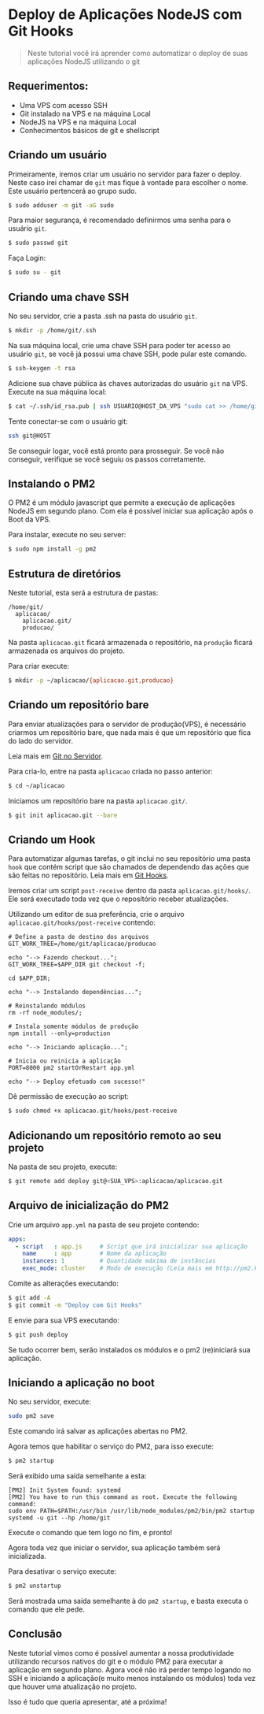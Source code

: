 # Deploy de Aplicações NodeJS com Git Hooks

> Neste tutorial você irá aprender como automatizar o deploy de suas aplicações NodeJS utilizando o git

## Requerimentos:
- Uma VPS com acesso SSH
- Git instalado na VPS e na máquina Local
- NodeJS na VPS e na máquina Local
- Conhecimentos básicos de git e shellscript

## Criando um usuário

Primeiramente, iremos criar um usuário no servidor para fazer o deploy.
Neste caso irei chamar de `git` mas fique à vontade para escolher o nome.
Este usuário pertencerá ao grupo sudo.

```bash
$ sudo adduser -m git -aG sudo
```

Para maior segurança, é recomendado definirmos uma senha para o usuário `git`.

```bash
$ sudo passwd git
```

Faça Login:

```bash
$ sudo su - git
```

## Criando uma chave SSH

No seu servidor, crie a pasta .ssh na pasta do usuário `git`.

```bash
$ mkdir -p /home/git/.ssh
```

Na sua máquina local, crie uma chave SSH para poder ter acesso ao usuário `git`, 
se você já possui uma chave SSH, pode pular este comando.

```bash
$ ssh-keygen -t rsa
```

Adicione sua chave pública às chaves autorizadas do usuário `git` na VPS.
Execute na sua máquina local:

```bash
$ cat ~/.ssh/id_rsa.pub | ssh USUARIO@HOST_DA_VPS "sudo cat >> /home/git/.ssh/authorized_keys"
```

Tente conectar-se com o usuário git:

```bash
ssh git@HOST
```

Se conseguir logar, você está pronto para prosseguir. Se você não conseguir,
verifique se você seguiu os passos corretamente.

## Instalando o PM2

O PM2 é um módulo javascript que permite 
a execução de aplicações NodeJS em segundo plano. 
Com ela é possível iniciar sua aplicação após o Boot da VPS.

Para instalar, execute no seu server:

```bash
$ sudo npm install -g pm2
```

## Estrutura de diretórios

Neste tutorial, esta será a estrutura de pastas:
```
/home/git/
  aplicacao/
    aplicacao.git/
    producao/
```

Na pasta `aplicacao.git` ficará armazenada o repositório, 
na `produção` ficará armazenada os arquivos do projeto.

Para criar execute:

```bash
$ mkdir -p ~/aplicacao/{aplicacao.git,producao}
```

## Criando um repositório bare

Para enviar atualizações para o servidor de produção(VPS),
é necessário criarmos um repositório bare, que nada mais é 
que um repositório que fica do lado do servidor.

Leia mais em [Git no Servidor](https://git-scm.com/book/pt-br/v1/Git-no-Servidor-Configurando-o-Servidor).

Para cria-lo, entre na pasta `aplicacao` criada no passo anterior:

```bash
$ cd ~/aplicacao
```

Iniciamos um repositório bare na pasta `aplicacao.git/`.

```bash
$ git init aplicacao.git --bare
```

## Criando um Hook

Para automatizar algumas tarefas, o git inclui no seu 
repositório uma pasta `hook` que contém script que são
chamados de dependendo das ações que são feitas no repositório.
Leia mais em [Git Hooks](https://git-scm.com/book/gr/v2/Customizing-Git-Git-Hooks).

Iremos criar um script `post-receive` dentro da pasta `aplicacao.git/hooks/`.
Ele será executado toda vez que o reposítório receber atualizações.

Utilizando um editor de sua preferência, crie o arquivo `aplicacao.git/hooks/post-receive` contendo:

```shellscript
# Define a pasta de destino dos arquivos
GIT_WORK_TREE=/home/git/aplicacao/producao

echo "--> Fazendo checkout...";
GIT_WORK_TREE=$APP_DIR git checkout -f;

cd $APP_DIR;

echo "--> Instalando dependências...";

# Reinstalando módulos
rm -rf node_modules/;

# Instala somente módulos de produção
npm install --only=production

echo "--> Iniciando aplicação...";

# Inicia ou reinicia a aplicação
PORT=8000 pm2 startOrRestart app.yml

echo "--> Deploy efetuado com sucesso!"
```

Dê permissão de execução ao script:

```bash
$ sudo chmod +x aplicacao.git/hooks/post-receive
```

## Adicionando um repositório remoto ao seu projeto

Na pasta de seu projeto, execute:

```bash
$ git remote add deploy git@<SUA_VPS>:aplicacao/aplicacao.git
```

## Arquivo de inicialização do PM2

Crie um arquivo `app.yml` na pasta de seu projeto contendo:

```yml
apps:
  - script   : app.js     # Script que irá inicializar sua aplicação
    name     : app        # Nome da aplicação
    instances: 1          # Quantidade máxima de instâncias
    exec_mode: cluster    # Modo de execução (Leia mais em http://pm2.keymetrics.io/docs/usage/cluster-mode)
```

Comite as alterações executando:

```bash
$ git add -A
$ git commit -m "Deploy com Git Hooks"
```

E envie para sua VPS executando:

```bash
$ git push deploy
```

Se tudo ocorrer bem, serão instalados os módulos e o pm2 (re)iniciará sua aplicação.

## Iniciando a aplicação no boot

No seu servidor, execute:

```bash
sudo pm2 save
```

Este comando irá salvar as aplicações abertas no PM2.

Agora temos que habilitar o serviço do PM2, para isso execute:

```bash
$ pm2 startup
```

Será exibido uma saída semelhante a esta:

```
[PM2] Init System found: systemd
[PM2] You have to run this command as root. Execute the following command:
sudo env PATH=$PATH:/usr/bin /usr/lib/node_modules/pm2/bin/pm2 startup systemd -u git --hp /home/git
```

Execute o comando que tem logo no fim, e pronto!

Agora toda vez que iniciar o servidor, sua aplicação também será inicializada.

Para desativar o serviço execute: 

```bash
$ pm2 unstartup
```

Será mostrada uma saída semelhante à do `pm2 startup`, e basta executa o comando que ele pede.

## Conclusão

Neste tutorial vimos como é possível aumentar a nossa produtividade 
utilizando recursos nativos do git e o módulo PM2 para executar a aplicação 
em segundo plano. Agora você não irá perder tempo logando no SSH e iniciando a 
aplicação(e muito menos instalando os módulos) toda vez que houver uma atualização no projeto.

Isso é tudo que queria apresentar, até a próxima!
